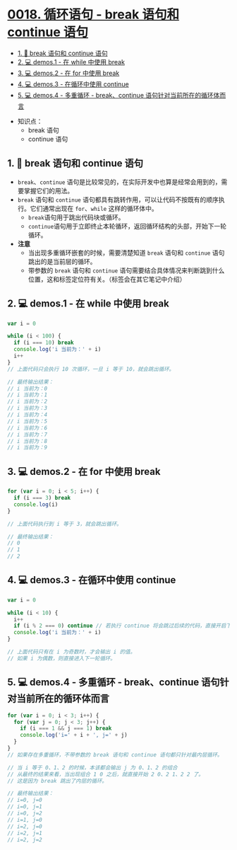 # [0018. 循环语句 - break 语句和 continue 语句](https://github.com/Tdahuyou/javascript/tree/main/0018.%20%E5%BE%AA%E7%8E%AF%E8%AF%AD%E5%8F%A5%20-%20break%20%E8%AF%AD%E5%8F%A5%E5%92%8C%20continue%20%E8%AF%AD%E5%8F%A5)


<!-- region:toc -->
- [1. 📒 break 语句和 continue 语句](#1--break-语句和-continue-语句)
- [2. 💻 demos.1 - 在 while 中使用 break](#2--demos1---在-while-中使用-break)
- [3. 💻 demos.2 - 在 for 中使用 break](#3--demos2---在-for-中使用-break)
- [4. 💻 demos.3 - 在循环中使用 continue](#4--demos3---在循环中使用-continue)
- [5. 💻 demos.4 - 多重循环 - break、continue 语句针对当前所在的循环体而言](#5--demos4---多重循环---breakcontinue-语句针对当前所在的循环体而言)
<!-- endregion:toc -->
- 知识点：
  - break 语句
  - continue 语句

## 1. 📒 break 语句和 continue 语句

- `break`、`continue` 语句是比较常见的，在实际开发中也算是经常会用到的，需要掌握它们的用法。
- `break` 语句和 `continue` 语句都具有跳转作用，可以让代码不按既有的顺序执行。它们通常出现在 `for`、`while` 这样的循环体中。
  - `break`语句用于跳出代码块或循环。
  - `continue`语句用于立即终止本轮循环，返回循环结构的头部，开始下一轮循环。
- **注意**
  - 当出现多重循环嵌套的时候，需要清楚知道 `break` 语句和 `continue` 语句跳出的是当前层的循环。
  - 带参数的 `break` 语句和 `continue` 语句需要结合具体情况来判断跳到什么位置，这和标签定位符有关。（标签会在其它笔记中介绍）

## 2. 💻 demos.1 - 在 while 中使用 break

```javascript
var i = 0

while (i < 100) {
  if (i === 10) break
  console.log('i 当前为：' + i)
  i++
}
// 上面代码只会执行 10 次循环，一旦 i 等于 10，就会跳出循环。

// 最终输出结果：
// i 当前为：0
// i 当前为：1
// i 当前为：2
// i 当前为：3
// i 当前为：4
// i 当前为：5
// i 当前为：6
// i 当前为：7
// i 当前为：8
// i 当前为：9
```

## 3. 💻 demos.2 - 在 for 中使用 break

```javascript
for (var i = 0; i < 5; i++) {
  if (i === 3) break
  console.log(i)
}

// 上面代码执行到 i 等于 3，就会跳出循环。

// 最终输出结果：
// 0
// 1
// 2
```

## 4. 💻 demos.3 - 在循环中使用 continue

```javascript
var i = 0

while (i < 10) {
  i++
  if (i % 2 === 0) continue // 若执行 continue 将会跳过后续的代码，直接开启下一轮循环。
  console.log('i 当前为：' + i)
}

// 上面代码只有在 i 为奇数时，才会输出 i 的值。
// 如果 i 为偶数，则直接进入下一轮循环。
```

## 5. 💻 demos.4 - 多重循环 - break、continue 语句针对当前所在的循环体而言

```javascript
for (var i = 0; i < 3; i++) {
  for (var j = 0; j < 3; j++) {
    if (i === 1 && j === 1) break
    console.log('i=' + i + ', j=' + j)
  }
}
// 如果存在多重循环，不带参数的 break 语句和 continue 语句都只针对最内层循环。

// 当 i 等于 0、1、2 的时候，本该都会输出 j 为 0、1、2 的组合
// 从最终的结果来看，当出现组合 1 0 之后，就直接开始 2 0、2 1、2 2 了。
// 这是因为 break 跳出了内层的循环。

// 最终输出结果：
// i=0, j=0
// i=0, j=1
// i=0, j=2
// i=1, j=0
// i=2, j=0
// i=2, j=1
// i=2, j=2
```
